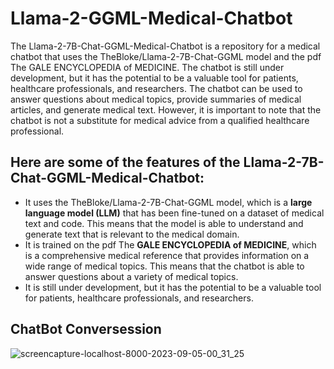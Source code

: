 # Llama-2-GGML-Medical-Chatbot
The Llama-2-7B-Chat-GGML-Medical-Chatbot is a repository for a medical chatbot that uses the TheBloke/Llama-2-7B-Chat-GGML model and the pdf The GALE ENCYCLOPEDIA of MEDICINE. The chatbot is still under development, but it has the potential to be a valuable tool for patients, healthcare professionals, and researchers. The chatbot can be used to answer questions about medical topics, provide summaries of medical articles, and generate medical text. However, it is important to note that the chatbot is not a substitute for medical advice from a qualified healthcare professional.

## Here are some of the features of the Llama-2-7B-Chat-GGML-Medical-Chatbot:

 - It uses the TheBloke/Llama-2-7B-Chat-GGML model, which is a **large language model (LLM)** that has been fine-tuned on a dataset of medical text and code. This means that the model is able to understand and generate text that is relevant to the medical domain.
 - It is trained on the pdf The **GALE ENCYCLOPEDIA of MEDICINE**, which is a comprehensive medical reference that provides information on a wide range of medical topics. This means that the chatbot is able to answer questions about a variety of medical topics.
 - It is still under development, but it has the potential to be a valuable tool for patients, healthcare professionals, and researchers.
## ChatBot Conversession
![screencapture-localhost-8000-2023-09-05-00_31_25](https://github.com/ThisIs-Developer/Llama-2-GGML-Medical-Chatbot/assets/109382325/33c21fa1-3c59-4a80-b5e9-11aa3d911f32)

